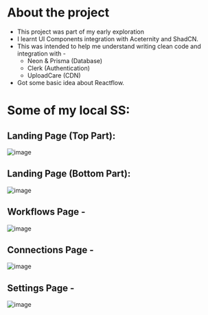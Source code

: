 # About the project 
- This project was part of my early exploration
- I learnt UI Components integration with Aceternity and ShadCN.
- This was intended to help me understand writing clean code and integration with - 
  - Neon & Prisma (Database)
  - Clerk  (Authentication)
  - UploadCare (CDN)
- Got some basic idea about Reactflow.

# Some of my local SS:
## Landing Page (Top Part):
![image](https://github.com/user-attachments/assets/766b5b60-37c8-4bbc-bd48-68ff43254603)
## Landing Page (Bottom Part):
![image](https://github.com/user-attachments/assets/22975f52-56d6-47c4-994f-f62193f5aeb8)
## Workflows Page - 
![image](https://github.com/user-attachments/assets/92e1b90d-197b-4b9c-b38f-36b7305791df)
## Connections Page -
![image](https://github.com/user-attachments/assets/1318dc31-7acb-44f8-8ab5-13778fa7f744)
## Settings Page - 
![image](https://github.com/user-attachments/assets/3d96407f-da97-4433-a8bd-02b2ad046f64)
